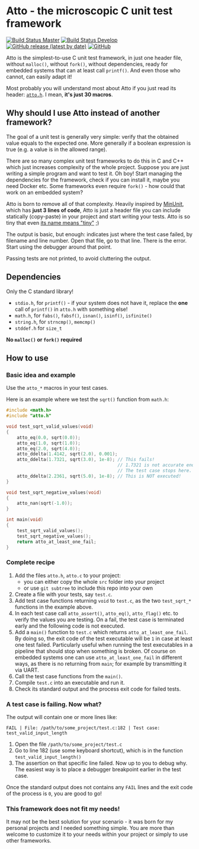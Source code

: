 Atto - the microscopic C unit test framework
===============================================================================

[![Build Status Master](https://github.com/TheMatjaz/atto/actions/workflows/build_master.yml/badge.svg)](https://github.com/TheMatjaz/atto/actions/workflows/build_master.yml)
[![Build Status Develop](https://github.com/TheMatjaz/atto/actions/workflows/build_develop.yml/badge.svg)](https://github.com/TheMatjaz/atto/actions/workflows/build_develop.yml)
[![GitHub release (latest by date)](https://img.shields.io/github/v/release/TheMatjaz/atto)](https://github.com/TheMatjaz/atto/releases/latest)
[![GitHub](https://img.shields.io/github/license/TheMatjaz/atto)](https://github.com/TheMatjaz/atto/blob/master/LICENSE.md)

Atto is the simplest-to-use C unit test framework, in just one header file,
without `malloc()`, without `fork()`, without dependencies, ready for
embedded systems that can at least call `printf()`. And even those who cannot,
can easily adapt it!

Most probably you will understand most about Atto if you just read its
header: [`atto.h`](src/atto.h). I mean, **it's just 30 macros**.



Why should I use Atto instead of another framework?
-------------------------------------------------------

The goal of a unit test is generally very simple: verify that the obtained
value equals to the expected one. More generally if a boolean expression is
true (e.g. a value is in the allowed range).

There are so many complex unit test frameworks to do this in C and C++
which just increases complexity of the whole project. Suppose you are just
writing a simple program and want to test it. Oh boy! Start managing the
dependencies for the framework, check if you can install it, maybe you need
Docker etc. Some frameworks even require `fork()` - how could that work on
an embedded system?

Atto is born to remove all of that complexity. Heavily inspired by
[MinUnit](http://www.jera.com/techinfo/jtns/jtn002.html), which has **just 3
lines of code**, Atto is just a header file you can include statically
(copy-paste) in your project and start writing your tests. Atto is so tiny that
even [its name means "tiny"](https://en.wikipedia.org/wiki/Atto-) ;)

The output is basic, but enough: indicates just where the test case failed, by
filename and line number. Open that file, go to that line. There is the error.
Start using the debugger around that point.

Passing tests are not printed, to avoid cluttering the output.



Dependencies
----------------------------------------

Only the C standard library!

- `stdio.h`, for `printf()` - if your system does not have it, replace the
  **one** call of `printf()` in `atto.h` with something else!
- `math.h`, for `fabs()`, `fabsf()`, `isnan()`, `isinf()`, `isfinite()`
- `string.h`, for `strncmp()`, `memcmp()`
- `stddef.h` for `size_t`

**No `malloc()` or `fork()` required**



How to use
----------------------------------------

### Basic idea and example

Use the `atto_*` macros in your test cases.

Here is an example where we test the `sqrt()` function from `math.h`:

```c
#include <math.h>
#include "atto.h"

void test_sqrt_valid_values(void)
{
    atto_eq(0.0, sqrt(0.0));
    atto_eq(1.0, sqrt(1.0));
    atto_eq(2.0, sqrt(4.0));
    atto_ddelta(1.4142, sqrt(2.0), 0.001);
    atto_ddelta(1.7321, sqrt(3.0), 1e-8); // This fails!
                                          // 1.7321 is not accurate enough
                                          // The test case stops here.
    atto_ddelta(2.2361, sqrt(5.0), 1e-8); // This is NOT executed!
}

void test_sqrt_negative_values(void)
{
    atto_nan(sqrt(-1.0));
}

int main(void)
{
    test_sqrt_valid_values();
    test_sqrt_negative_values();
    return atto_at_least_one_fail;
}
```


### Complete recipe

1. Add the files `atto.h`, `atto.c` to your project:
   - you can either copy the whole `src` folder into your project
   - or use `git subtree` to include this repo into your own
2. Create a file with your tests, say `test.c`.
3. Add test case functions returning `void` to `test.c`, as the two
  `test_sqrt_*` functions in the example above.
4. In each test case call `atto_assert()`, `atto_eq()`, `atto_flag()` etc.
   to verify the values you are testing. On a fail, the test case is terminated
   early and the following code is not executed.
5. Add a `main()` function to `test.c` which returns `atto_at_least_one_fail`.
   By doing so, the exit code of the test executable will be `1` in case at 
   least one test failed. Particularly useful when running the test executables
   in a pipeline that should stop when something is broken. Of course on 
   embedded systems one can use `atto_at_least_one_fail` in different ways, as
   there is no returning from `main`; for example by transmitting it via UART.
6. Call the test case functions from the `main()`.
7. Compile `test.c` into an executable and run it.
8. Check its standard output and the process exit code for failed tests.


### A test case is failing. Now what?

The output will contain one or more lines like:

```
FAIL | File: /path/to/some_project/test.c:182 | Test case: test_valid_input_length
```

1. Open the file `/path/to/some_project/test.c`
2. Go to line 182 (use some keyboard shortcut), which is in the function
   `test_valid_input_length()`
3. The assertion on that specific line failed. Now up to you to debug why.
   The easiest way is to place a debugger breakpoint earlier in the test case.
   
Once the standard output does not contains any `FAIL` lines and the exit code
of the process is `0`, you are good to go!


### This framework does not fit my needs!

It may not be the best solution for your scenario - it was born for my
personal projects and I needed something simple. You are more than welcome
to customize it to your needs within your project or simply
to use other frameworks.

